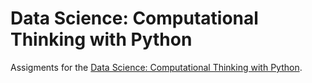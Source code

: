 # Data Science: Computational Thinking with Python

Assigments for the [Data Science: Computational Thinking with Python](https://learning.edx.org/course/course-v1:BerkeleyX+Data8.1x+2T2020/home).
